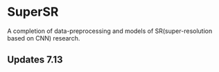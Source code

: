 # SuperSR

A completion of data-preprocessing and models of SR(super-resolution based on CNN) research.

## Updates 7.13
